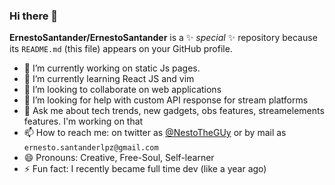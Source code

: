 ### Hi there 👋

**ErnestoSantander/ErnestoSantander** is a ✨ _special_ ✨ repository because its `README.md` (this file) appears on your GitHub profile.

- 🔭 I’m currently working on static Js pages.
- 🌱 I’m currently learning React JS and vim
- 👯 I’m looking to collaborate on web applications
- 🤔 I’m looking for help with custom API response for stream platforms
- 💬 Ask me about tech trends, new gadgets, obs features, streamelements features. I'm working on that
- 📫 How to reach me: on twitter as [@NestoTheGUy](https://twitter.com/NestoTheguy) or by mail as `ernesto.santanderlpz@gmail.com`
- 😄 Pronouns: Creative, Free-Soul, Self-learner
- ⚡ Fun fact: I recently became full time dev (like a year ago)

